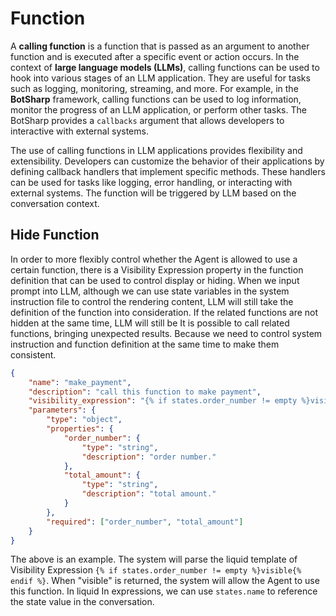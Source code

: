 # Function

A **calling function** is a function that is passed as an argument to another function and is executed after a specific event or action occurs. In the context of **large language models (LLMs)**, calling functions can be used to hook into various stages of an LLM application. They are useful for tasks such as logging, monitoring, streaming, and more. For example, in the **BotSharp** framework, calling functions can be used to log information, monitor the progress of an LLM application, or perform other tasks. The BotSharp provides a `callbacks` argument that allows developers to interactive with external systems.

The use of calling functions in LLM applications provides flexibility and extensibility. Developers can customize the behavior of their applications by defining callback handlers that implement specific methods. These handlers can be used for tasks like logging, error handling, or interacting with external systems. The function will be triggered by LLM based on the conversation context.

## Hide Function

In order to more flexibly control whether the Agent is allowed to use a certain function, there is a Visibility Expression property in the function definition that can be used to control display or hiding. When we input prompt into LLM, although we can use state variables in the system instruction file to control the rendering content, LLM will still take the definition of the function into consideration. If the related functions are not hidden at the same time, LLM will still be It is possible to call related functions, bringing unexpected results. Because we need to control system instruction and function definition at the same time to make them consistent.

```json
{
    "name": "make_payment",
    "description": "call this function to make payment",
    "visibility_expression": "{% if states.order_number != empty %}visible{% endif %}",
    "parameters": {
        "type": "object",
        "properties": {
            "order_number": {
                "type": "string",
                "description": "order number."
            },
            "total_amount": {
                "type": "string",
                "description": "total amount."
            }
        },
        "required": ["order_number", "total_amount"]
    }
}
```

The above is an example. The system will parse the liquid template of Visibility Expression `{% if states.order_number != empty %}visible{% endif %}`. When "visible" is returned, the system will allow the Agent to use this function. In liquid In expressions, we can use `states.name` to reference the state value in the conversation.
